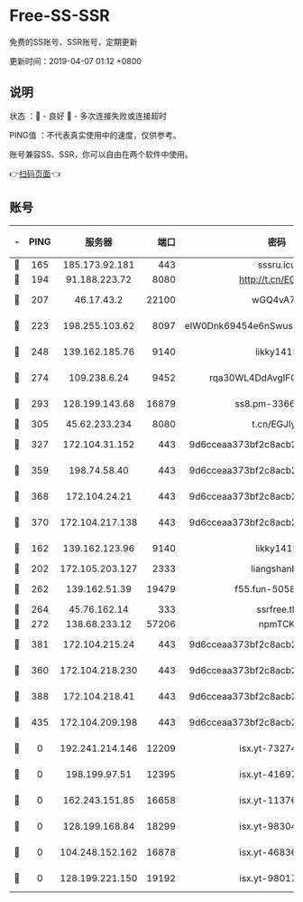 # Free-SS-SSR

免费的SS账号、SSR账号，定期更新

更新时间：2019-04-07 01:12 +0800

## 说明

状态     ：🙂 - 良好 🙁 - 多次连接失败或连接超时

PING值   ：不代表真实使用中的速度，仅供参考。

账号兼容SS、SSR，你可以自由在两个软件中使用。

👉[扫码页面](https://liesauer.github.io/Free-SS-SSR/)👈

## 账号

|-|PING|服务器|端口|密码|加密方式|区域|
|:----:|:----:|:-----:|-----:|:----:|:----:|:----:|
|🙂|165|185.173.92.181|443|sssru.icu|rc4-md5|RU|
|🙂|194|91.188.223.72|8080|http://t.cn/EGJIyrl|rc4-md5|RU|
|🙂|207|46.17.43.2|22100|wGQ4vA7D|aes-256-gcm|RU|
|🙂|223|198.255.103.62|8097|eIW0Dnk69454e6nSwuspv9DmS201tQ0D|aes-256-cfb|US|
|🙂|248|139.162.185.76|9140|likky1415|aes-256-cfb|DE|
|🙂|274|109.238.6.24|9452|rqa30WL4DdAvgIFG6Fs3znzTa|aes-256-cfb|FR|
|🙂|293|128.199.143.68|16879|ss8.pm-33663366|aes-256-cfb|SG|
|🙂|305|45.62.233.234|8080|t.cn/EGJIyrl|rc4-md5|CA|
|🙂|327|172.104.31.152|443|9d6cceaa373bf2c8acb22e60b6a58be6|aes-256-cfb|US|
|🙂|359|198.74.58.40|443|9d6cceaa373bf2c8acb22e60b6a58be6|aes-256-cfb|US|
|🙂|368|172.104.24.21|443|9d6cceaa373bf2c8acb22e60b6a58be6|aes-256-cfb|US|
|🙂|370|172.104.217.138|443|9d6cceaa373bf2c8acb22e60b6a58be6|aes-256-cfb|US|
|🙂|162|139.162.123.96|9140|likky1415|aes-256-cfb|JP|
|🙂|202|172.105.203.127|2333|liangshanbo|chacha20|JP|
|🙂|262|139.162.51.39|19479|f55.fun-50586096|aes-256-cfb|SG|
|🙂|264|45.76.162.14|333|ssrfree.tk|rc4|SG|
|🙂|272|138.68.233.12|57206|npmTCK|rc4-md5|US|
|🙂|381|172.104.215.24|443|9d6cceaa373bf2c8acb22e60b6a58be6|aes-256-cfb|US|
|🙁|360|172.104.218.230|443|9d6cceaa373bf2c8acb22e60b6a58be6|aes-256-cfb|US|
|🙁|388|172.104.218.41|443|9d6cceaa373bf2c8acb22e60b6a58be6|aes-256-cfb|US|
|🙁|435|172.104.209.198|443|9d6cceaa373bf2c8acb22e60b6a58be6|aes-256-cfb|US|
|🙁|0|192.241.214.146|12209|isx.yt-73274152|aes-256-cfb|US|
|🙁|0|198.199.97.51|12395|isx.yt-41697089|aes-256-cfb|US|
|🙁|0|162.243.151.85|16658|isx.yt-11376029|aes-256-cfb|US|
|🙁|0|128.199.168.84|18299|isx.yt-98304416|aes-256-cfb|SG|
|🙁|0|104.248.152.162|16878|isx.yt-46836343|aes-256-cfb|SG|
|🙁|0|128.199.221.150|19192|isx.yt-98017848|aes-256-cfb|SG|
